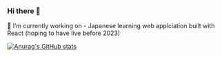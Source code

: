 ### Hi there 👋

🔭 I’m currently working on - Japanese learning web applciation built with React (hoping to have live before 2023)

[![Anurag's GitHub stats](https://github-readme-stats.vercel.app/api?username=chdonncha&theme=dracula&show_icons=true&hide=stars,prs)](https://github.com/anuraghazra/github-readme-stats)

<!--
**chdonncha/chdonncha** is a ✨ _special_ ✨ repository because its `README.md` (this file) appears on your GitHub profile.

Here are some ideas to get you started:

- 🔭 I’m currently working on ...
- 🌱 I’m currently learning ...
- 👯 I’m looking to collaborate on ...
- 🤔 I’m looking for help with ...
- 💬 Ask me about ...
- 📫 How to reach me: ...
- 😄 Pronouns: ...
- ⚡ Fun fact: ...
-->
